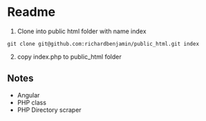 # Readme

1. Clone into public html folder with name index

`git clone git@github.com:richardbenjamin/public_html.git index`

2. copy index.php to public_html folder

## Notes
- Angular
- PHP class
- PHP Directory scraper
